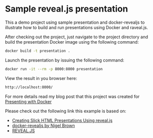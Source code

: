 # Sample reveal.js presentation

This a demo project using sample presentation and docker-revealjs to
illustrate how to build and run presentations using Docker and raveal.js.

After checking out the project, just navigate to the project directory and
build the presentation Docker image using the following command:

```bash
docker build -t presentation .
```

Launch the presentation by issuing the following command:

```bash
docker run -it --rm -p 8000:8000 presentation
```

View the result in you browser here:

```bash
http://localhost:8000/
```

For more details read my blog post that this project was created for
[Presenting with Docker](https://jakubstas.com/?p=2483&shareadraft=baba2483_5872c633b2f05)

Please check out the following link this example is based on:

* [Creating Slick HTML Presentations Using reveal.js](https://www.sitepoint.com/creating-slick-html-presentations-using-reveal-js/)
* [docker-revealjs by Nigel Brown](https://github.com/nbrownuk/docker-revealjs)
* [REVEAL.JS](http://lab.hakim.se/reveal-js/#/)